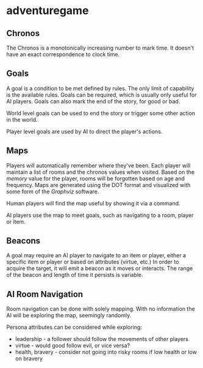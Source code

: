 # adventuregame

## Chronos

The Chronos is a monotonically increasing number to mark time. It doesn't have an exact correspondence to clock time.

## Goals

A goal is a condition to be met defined by rules. The only limit of capability is the available rules. Goals can be required, which is usually only useful for AI players. Goals can also mark the end of the story, for good or bad.

World level goals can be used to end the story or trigger some other action in the world.

Player level goals are used by AI to direct the player's actions.

## Maps

Players will automatically remember where they've been. Each player will maintain a list of rooms and the chronos values when visited. Based on the *memory* value for the player, rooms will be forgotten based on age and frequency. Maps are generated using the DOT format and visualized with some form of the *Graphviz* software.

Human players will find the map useful by showing it via a command.

AI players use the map to meet goals, such as navigating to a room, player or item.

## Beacons

A goal may require an AI player to navigate to an item or player, either a specific item or player or based on attributes (virtue, etc.) In order to acquire the target, it will emit a beacon as it moves or interacts. The range of the beacon and length of time it persists is variable.

## AI Room Navigation

Room navigation can be done with solely mapping. With no information the AI will be exploring the map, seemingly randomly.

Persona attributes can be considered while exploring:
* leadership - a follower should follow the movements of other players
* virtue - would good follow evil, or vice versa?
* health, bravery - consider not going into risky rooms if low health or low on bravery
